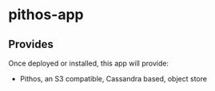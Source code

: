 # pithos-app

## Provides

Once deployed or installed, this app will provide:

 * Pithos, an S3 compatible, Cassandra based, object store

